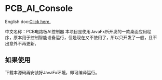 # PCB_AI_Console

English doc:[Click here.](/README_en.md)

中文名称：PCB电路板AI控制器
本项目是使用JavaFx所开发的一款桌面应用程序，原本用于控制智能设备运行，但是现在又不使用了，所以只开发了一般，且不出意外不再更新。

## 如果使用
下载本源码再安装好JavaFx环境，即可编译运行。


